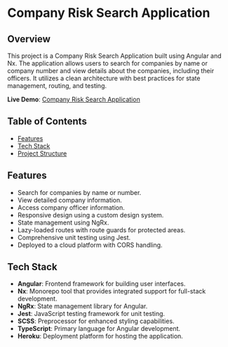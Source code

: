 # Company Risk Search Application

## Overview

This project is a Company Risk Search Application built using Angular and Nx. The application allows users to search for companies by name or company number and view details about the companies, including their officers. It utilizes a clean architecture with best practices for state management, routing, and testing.

**Live Demo**: [Company Risk Search Application](https://smstudio2008.github.io/risk-code)

## Table of Contents

- [Features](#features)
- [Tech Stack](#tech-stack)
- [Project Structure](#project-structure)

## Features

- Search for companies by name or number.
- View detailed company information.
- Access company officer information.
- Responsive design using a custom design system.
- State management using NgRx.
- Lazy-loaded routes with route guards for protected areas.
- Comprehensive unit testing using Jest.
- Deployed to a cloud platform with CORS handling.

## Tech Stack

- **Angular**: Frontend framework for building user interfaces.
- **Nx**: Monorepo tool that provides integrated support for full-stack development.
- **NgRx**: State management library for Angular.
- **Jest**: JavaScript testing framework for unit testing.
- **SCSS**: Preprocessor for enhanced styling capabilities.
- **TypeScript**: Primary language for Angular development.
- **Heroku**: Deployment platform for hosting the application.

